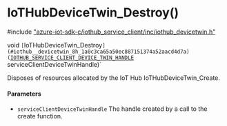 # IoTHubDeviceTwin_Destroy()

\#include ["azure-iot-sdk-c/iothub_service_client/inc/iothub_devicetwin.h"](../iot-c-ref-iothub-devicetwin-h.md)  

void `[`IoTHubDeviceTwin_Destroy`](#iothub__devicetwin_8h_1a0c3ca65a50ec887151374a52aacd4d7a)(`[`IOTHUB_SERVICE_CLIENT_DEVICE_TWIN_HANDLE`](#iothub__devicetwin_8h_1a3394032bf6208c794f399ddfd45471c3) serviceClientDeviceTwinHandle)`

Disposes of resources allocated by the IoT Hub IoTHubDeviceTwin_Create.

#### Parameters
* `serviceClientDeviceTwinHandle` The handle created by a call to the create function.

